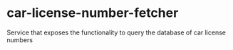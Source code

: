 # car-license-number-fetcher
Service that exposes the functionality to query the database of car license numbers
